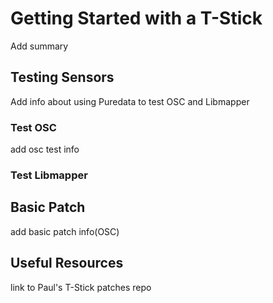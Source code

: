 # Getting Started with a T-Stick
Add summary

## Testing Sensors
Add info about using Puredata to test OSC and Libmapper

### Test OSC
add osc test info

### Test Libmapper

## Basic Patch
add basic patch info(OSC)

## Useful Resources
link to Paul's T-Stick patches repo